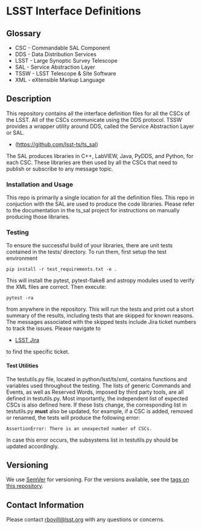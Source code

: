 # LSST Interface Definitions

## Glossary

- CSC  -   Commandable SAL Component
- DDS  -   Data Distribution Services
- LSST -   Large Synoptic Survey Telescope
- SAL  -   Service Abstraction Layer
- TSSW -   LSST Telescope & Site Software
- XML  -   eXtensible Markup Language

## Description

This repository contains all the interface definition files for all the CSCs of the LSST.  All of the CSCs communicate using the DDS protocol.  TSSW provides a wrapper utility around DDS, called the Service Abstraction Layer or SAL.

* (https://github.com/lsst-ts/ts_sal) 

The SAL produces libraries in C++, LabVIEW, Java, PyDDS, and Python, for each CSC.  These libraries are then used by all the CSCs that need to publish or subscribe to any message topic.

### Installation and Usage

This repo is primarily a single location for all the definition files.  This repo in conjuction with the SAL are used to produce the code libraries.  Please refer to the documentation in the ts_sal project for instructions on manually producing those libraries.

### Testing

To ensure the successful build of your libraries, there are unit tests contained in the tests/ directory.  To run them, first setup the test environment

```
pip install -r test_requirements.txt -e .
```

This will install the pytest, pytest-flake8 and astropy modules used to verify the XML files are correct.  Then execute:

```
pytest -ra
```

from anywhere in the repository.  This will run the tests and print out a short summary of the results, including tests that are skipped for known reasons.  The messages associated with the skipped tests include Jira ticket numbers to track the issues.  Please navigate to 

* [LSST Jira](https://jira.lsstcorp.org/secure/Dashboard.jspa)

to find the specific ticket.

#### Test Utilities

The testutils.py file, located in python/lsst/ts/xml, contains functions and variables used throughout the testing.  The lists of generic Commands and Events, as well as Reserved Words, imposed by third party tools, are all defined in testutils.py.  Most importantly, the independent list of expected CSCs is also defined here.  If these lists change, the corresponding list in testutils.py **must** also be updated, for example, if a CSC is added, removed or renamed, the tests will produce the following error:

```
AssertionError: There is an unexpected number of CSCs.
```

In case this error occurs, the subsystems list in testutils.py should be updated accordingly.

## Versioning

We use [SemVer](http://semver.org/) for versioning. For the versions available, see the [tags on this repository](https://github.com/lsst-ts/ts_xml/tags). 

## Contact Information

Please contact <rbovill@lsst.org> with any questions or concerns.
